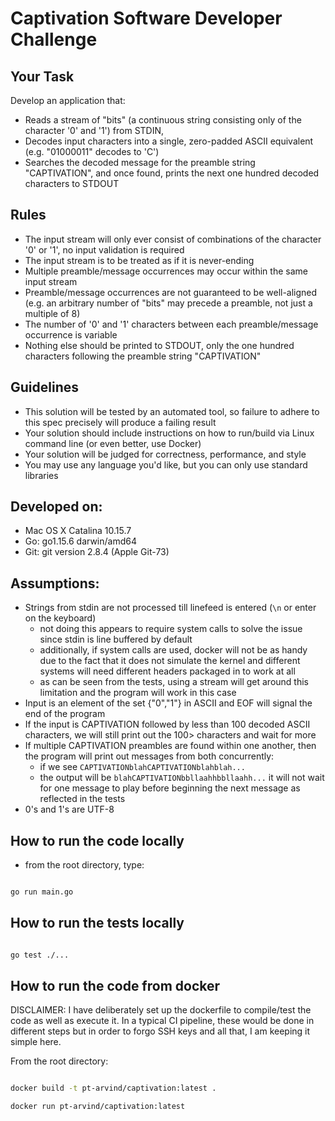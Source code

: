 # Captivation Software Developer Challenge

## Your Task

Develop an application that:

- Reads a stream of "bits" (a continuous string consisting only of the character '0' and '1') from STDIN,
- Decodes input characters into a single, zero-padded ASCII equivalent (e.g. "01000011" decodes to 'C')
- Searches the decoded message for the preamble string "CAPTIVATION", and once found, prints the next one hundred decoded characters to STDOUT

## Rules

- The input stream will only ever consist of combinations of the character '0' or '1', no input validation is required
- The input stream is to be treated as if it is never-ending
- Multiple preamble/message occurrences may occur within the same input stream
- Preamble/message occurrences are not guaranteed to be well-aligned (e.g. an arbitrary number of "bits" may precede a preamble, not just a multiple of 8)
- The number of '0' and '1' characters between each preamble/message occurrence is variable 
- Nothing else should be printed to STDOUT, only the one hundred characters following the preamble string "CAPTIVATION"

## Guidelines

- This solution will be tested by an automated tool, so failure to adhere to this spec precisely will produce a failing result 
- Your solution should include instructions on how to run/build via Linux command line (or even better, use Docker)
- Your solution will be judged for correctness, performance, and style
- You may use any language you'd like, but you can only use standard libraries

## Developed on:

- Mac OS X Catalina 10.15.7
- Go: go1.15.6 darwin/amd64
- Git: git version 2.8.4 (Apple Git-73)

## Assumptions:

- Strings from stdin are not processed till linefeed is entered (`\n` or enter on the keyboard)
  - not doing this appears to require system calls to solve the issue since stdin is line buffered by default
  - additionally, if system calls are used, docker will not be as handy due to the fact that it does not simulate the kernel and different systems will need different headers packaged in to work at all
  - as can be seen from the tests, using a stream will get around this limitation and the program will work in this case
- Input is an element of the set {"0","1"} in ASCII and EOF will signal the end of the program
- If the input is CAPTIVATION followed by less than 100 decoded ASCII characters, we will still print out the 100> characters and wait for more
- If multiple CAPTIVATION preambles are found within one another, then the program will print out messages from both concurrently:
  - if we see `CAPTIVATIONblahCAPTIVATIONblahblah...`
  - the output will be `blahCAPTIVATIONbbllaahhbbllaahh...` it will not wait for one message to play before beginning the next message as reflected in the tests
- 0's and 1's are UTF-8

## How to run the code locally
- from the root directory, type:

```bash

go run main.go

```

## How to run the tests locally

```bash

go test ./...

```

## How to run the code from docker

DISCLAIMER: I have deliberately set up the dockerfile to compile/test the code as well as execute it. In a typical CI pipeline, these would be done in different steps but in order to forgo SSH keys and all that, I am keeping it simple here.

From the root directory:

```bash

docker build -t pt-arvind/captivation:latest .

docker run pt-arvind/captivation:latest

```
